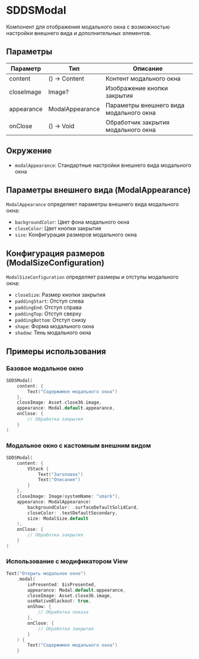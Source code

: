 # SDDSModal

Компонент для отображения модального окна с возможностью настройки внешнего вида и дополнительных элементов.

## Параметры

| Параметр | Тип | Описание |
|----------|-----|-----------|
| content | () -> Content | Контент модального окна |
| closeImage | Image? | Изображение кнопки закрытия |
| appearance | ModalAppearance | Параметры внешнего вида модального окна |
| onClose | () -> Void | Обработчик закрытия модального окна |

## Окружение

- `modalAppearance`: Стандартные настройки внешнего вида модального окна

## Параметры внешнего вида (ModalAppearance)

`ModalAppearance` определяет параметры внешнего вида модального окна:

- `backgroundColor`: Цвет фона модального окна
- `closeColor`: Цвет кнопки закрытия
- `size`: Конфигурация размеров модального окна

## Конфигурация размеров (ModalSizeConfiguration)

`ModalSizeConfiguration` определяет размеры и отступы модального окна:

- `closeSize`: Размер кнопки закрытия
- `paddingStart`: Отступ слева
- `paddingEnd`: Отступ справа
- `paddingTop`: Отступ сверху
- `paddingBottom`: Отступ снизу
- `shape`: Форма модального окна
- `shadow`: Тень модального окна

## Примеры использования

### Базовое модальное окно
```swift
SDDSModal(
    content: {
        Text("Содержимое модального окна")
    },
    closeImage: Asset.close36.image,
    appearance: Modal.default.appearance,
    onClose: {
        // Обработка закрытия
    }
)
```

### Модальное окно с кастомным внешним видом
```swift
SDDSModal(
    content: {
        VStack {
            Text("Заголовок")
            Text("Описание")
        }
    },
    closeImage: Image(systemName: "xmark"),
    appearance: ModalAppearance(
        backgroundColor: .surfaceDefaultSolidCard,
        closeColor: .textDefaultSecondary,
        size: ModalSize.default
    ),
    onClose: {
        // Обработка закрытия
    }
)
```

### Использование с модификатором View
```swift
Text("Открыть модальное окно")
    .modal(
        isPresented: $isPresented,
        appearance: Modal.default.appearance,
        closeImage: Asset.close36.image,
        useNativeBlackout: true,
        onShow: {
            // Обработка показа
        },
        onClose: {
            // Обработка закрытия
        }
    ) {
        Text("Содержимое модального окна")
    }
``` 